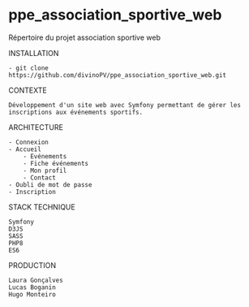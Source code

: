 # ppe_association_sportive_web
Répertoire du projet association sportive web

INSTALLATION

	- git clone https://github.com/divinoPV/ppe_association_sportive_web.git
	
CONTEXTE

	Développement d'un site web avec Symfony permettant de gérer les inscriptions aux événements sportifs.
	
ARCHITECTURE
	
    - Connexion
    - Accueil
    	- Evénements
		- Fiche événements
        - Mon profil
        - Contact
	- Oubli de mot de passe
	- Inscription
	
STACK TECHNIQUE
  
    Symfony
    D3JS
    SASS
    PHP8
    ES6
	
PRODUCTION

	Laura Gonçalves
	Lucas Boganin
	Hugo Monteiro
